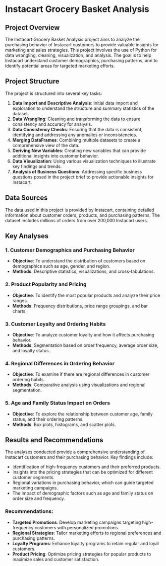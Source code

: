 # Instacart Grocery Basket Analysis

## Project Overview

The Instacart Grocery Basket Analysis project aims to analyze the purchasing behavior of Instacart customers to provide valuable insights for marketing and sales strategies. This project involves the use of Python for data wrangling, cleaning, visualization, and analysis. The goal is to help Instacart understand customer demographics, purchasing patterns, and to identify potential areas for targeted marketing efforts.

## Project Structure

The project is structured into several key tasks:

1. **Data Import and Descriptive Analysis**: Initial data import and exploration to understand the structure and summary statistics of the dataset.
2. **Data Wrangling**: Cleaning and transforming the data to ensure consistency and accuracy for analysis.
3. **Data Consistency Checks**: Ensuring that the data is consistent, identifying and addressing any anomalies or inconsistencies.
4. **Merging DataFrames**: Combining multiple datasets to create a comprehensive view of the data.
5. **Deriving New Variables**: Creating new variables that can provide additional insights into customer behavior.
6. **Data Visualization**: Using various visualization techniques to illustrate key findings and trends.
7. **Analysis of Business Questions**: Addressing specific business questions posed in the project brief to provide actionable insights for Instacart.

## Data Sources

The data used in this project is provided by Instacart, containing detailed information about customer orders, products, and purchasing patterns. The dataset includes millions of orders from over 200,000 Instacart users.

## Key Analyses

### 1. Customer Demographics and Purchasing Behavior
- **Objective**: To understand the distribution of customers based on demographics such as age, gender, and region.
- **Methods**: Descriptive statistics, visualizations, and cross-tabulations.

### 2. Product Popularity and Pricing
- **Objective**: To identify the most popular products and analyze their price ranges.
- **Methods**: Frequency distributions, price range groupings, and bar charts.

### 3. Customer Loyalty and Ordering Habits
- **Objective**: To analyze customer loyalty and how it affects purchasing behavior.
- **Methods**: Segmentation based on order frequency, average order size, and loyalty status.

### 4. Regional Differences in Ordering Behavior
- **Objective**: To examine if there are regional differences in customer ordering habits.
- **Methods**: Comparative analysis using visualizations and regional segmentation.

### 5. Age and Family Status Impact on Orders
- **Objective**: To explore the relationship between customer age, family status, and their ordering patterns.
- **Methods**: Box plots, histograms, and scatter plots.

## Results and Recommendations

The analyses conducted provide a comprehensive understanding of Instacart customers and their purchasing behavior. Key findings include:
- Identification of high-frequency customers and their preferred products.
- Insights into the pricing strategies that can be optimized for different customer segments.
- Regional variations in purchasing behavior, which can guide targeted marketing campaigns.
- The impact of demographic factors such as age and family status on order size and frequency.

### Recommendations:
- **Targeted Promotions**: Develop marketing campaigns targeting high-frequency customers with personalized promotions.
- **Regional Strategies**: Tailor marketing efforts to regional preferences and purchasing patterns.
- **Loyalty Programs**: Enhance loyalty programs to retain regular and loyal customers.
- **Product Pricing**: Optimize pricing strategies for popular products to maximize sales and customer satisfaction.

